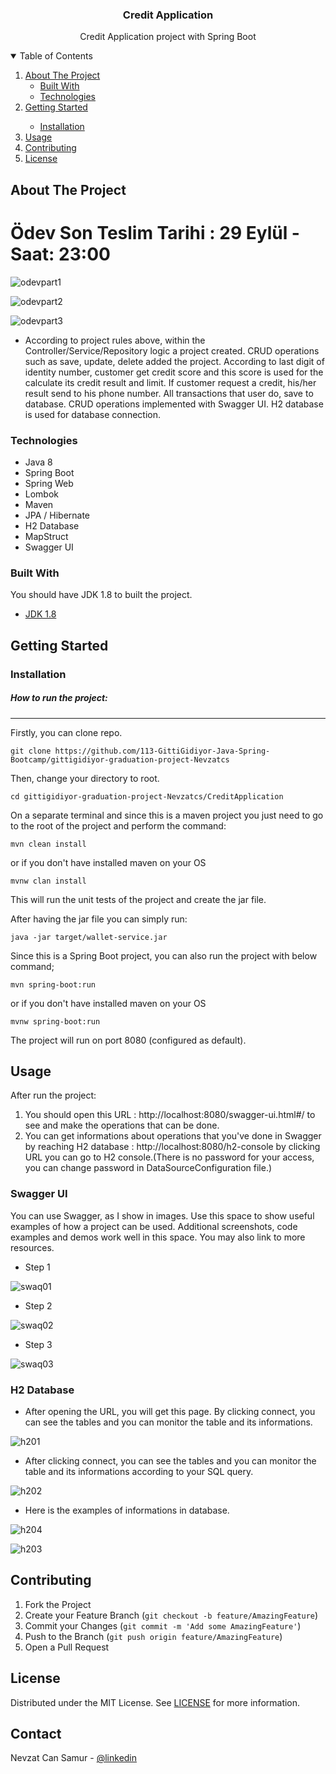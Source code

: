 

<h3 align="center">Credit Application</h3>

  <p align="center">
    Credit Application project with Spring Boot
    <br />

</p>
<!-- TABLE OF CONTENTS -->
<details open="open">
  <summary>Table of Contents</summary>
  <ol>
    <li>
      <a href="#about-the-project">About The Project</a>
      <ul>
        <li><a href="#built-with">Built With</a></li>
        <li><a href="#technologies">Technologies</a></li>
      </ul>
    </li>
    <li>
      <a href="#getting-started">Getting Started</a>
      <ul>
        <ul></ul>
        <li><a href="#installation">Installation</a></li>
</ul>
      </ul>
    </li>
    <li><a href="#usage">Usage</a></li>
    <li><a href="#contributing">Contributing</a></li>
    <li><a href="#license">License</a></li>
  </ol>
</details>



<!-- ABOUT THE PROJECT -->
## About The Project

# Ödev Son Teslim Tarihi : 29 Eylül - Saat: 23:00



![odevpart1](https://user-images.githubusercontent.com/45206582/133460137-dbd5583e-1ac9-426f-a6f0-abf5983f6fd6.PNG)


![odevpart2](https://user-images.githubusercontent.com/45206582/133460164-f0b61470-f3e9-49cb-8b0e-8ae9afb45e2e.PNG)


![odevpart3](https://user-images.githubusercontent.com/45206582/133460177-2e2e561e-e1ac-4c42-96a7-5bce51eb8228.PNG)
* According to project rules above, within the Controller/Service/Repository logic a project created. CRUD operations such as save, update, delete added the project. According to last digit of identity number, customer get credit score and this score is used for the calculate its credit result and limit. If customer request a credit, his/her result send to his phone number. All transactions that user do, save to database. CRUD operations implemented with Swagger UI. H2 database is used for database connection.


### Technologies
- Java 8
- Spring Boot
- Spring Web
- Lombok
- Maven
- JPA / Hibernate
- H2 Database
- MapStruct
- Swagger UI



### Built With

You should have JDK 1.8 to  built the project.
* [JDK 1.8](https://www.oracle.com/java/technologies/downloads/#java8)


<!-- GETTING STARTED -->
## Getting Started



### Installation

##### How to run the project:

-----------------------
Firstly, you can clone repo.

``` git clone https://github.com/113-GittiGidiyor-Java-Spring-Bootcamp/gittigidiyor-graduation-project-Nevzatcs ```

Then, change your directory to root.

``` cd gittigidiyor-graduation-project-Nevzatcs/CreditApplication ```

On a separate terminal and since this is a maven project you just need to go to the root of the project and perform the command:
```
mvn clean install
```
or if you don't have installed maven on your OS

```
mvnw clan install
```


This will run the unit tests of the project and create the jar file.

After having the jar file you can simply run:

```
java -jar target/wallet-service.jar
```

Since this is a Spring Boot project, you can also run the project with below command;
```
mvn spring-boot:run
```

or if you don't have installed maven on your OS
```
mvnw spring-boot:run
```

The project will run on port 8080 (configured as default).



<!-- USAGE EXAMPLES -->
## Usage
After run the project:
1. You should  open this URL : http://localhost:8080/swagger-ui.html#/ to see and make the operations that can be done.
2. You can get informations about operations that you've done in Swagger by reaching H2 database :  http://localhost:8080/h2-console by clicking URL you can go to H2 console.(There is no password for your access, you can change password in DataSourceConfiguration file.)

### Swagger UI
You can use Swagger, as I show in images.
Use this space to show useful examples of how a project can be used. Additional screenshots, code examples and demos work well in this space. You may also link to more resources.
* Step 1

![swaq01](https://user-images.githubusercontent.com/80898514/135250405-3a5fa845-5190-4e2c-aa7d-250e24c0e038.jpg)


* Step 2

![swaq02](https://user-images.githubusercontent.com/80898514/135250415-4415467d-1055-432e-b41c-fab1ee331b2f.jpg)


* Step 3

![swaq03](https://user-images.githubusercontent.com/80898514/135250430-f6d57022-d7ae-4219-acf4-8f9b373b9d2f.jpg)


### H2 Database
* After opening the URL, you will get this page. By clicking connect, you can see the tables and you can monitor the table and its informations.

![h201](https://user-images.githubusercontent.com/80898514/135250459-2322c95a-e6b0-4b8b-90c8-bb533b063737.jpg)


* After clicking connect, you can see the tables and you can monitor the table and its informations according to your SQL query.

![h202](https://user-images.githubusercontent.com/80898514/135250469-94e56a55-0cd4-4b00-94be-30bf183c84f7.jpg)


* Here is the examples of informations in database.

![h204](https://user-images.githubusercontent.com/80898514/135250659-66a330f3-5f7f-4e8f-a241-c826f42fbd11.jpg)


![h203](https://user-images.githubusercontent.com/80898514/135250664-76a6feef-a940-4386-a75d-7151dfe4ccfe.jpg)







<!-- CONTRIBUTING -->
## Contributing

1. Fork the Project
2. Create your Feature Branch (`git checkout -b feature/AmazingFeature`)
3. Commit your Changes (`git commit -m 'Add some AmazingFeature'`)
4. Push to the Branch (`git push origin feature/AmazingFeature`)
5. Open a Pull Request



<!-- LICENSE -->
## License

Distributed under the MIT License. See [LICENSE](https://github.com/113-GittiGidiyor-Java-Spring-Bootcamp/fourth-homework-Nevzatcs/blob/main/LICENSE) for more information.



<!-- CONTACT -->
## Contact

Nevzat Can Samur - [@linkedin](https://www.linkedin.com/in/nevzatcansamur/) 
